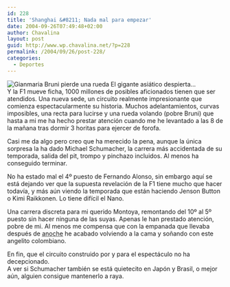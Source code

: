 ```yaml
---
id: 228
title: 'Shanghai &#8211; Nada mal para empezar'
date: 2004-09-26T07:49:48+02:00
author: Chavalina
layout: post
guid: http://www.wp.chavalina.net/?p=228
permalink: /2004/09/26/post-228/
categories:
  - Deportes
---
```

<img class="imgizqda" src="http://www.chavalina.net/imagenes/fotos/bruni.jpg" alt="Gianmaria Bruni pierde una rueda" /> El gigante asi&aacute;tico despierta&#8230;  
Y la F1 mueve ficha, 1000 millones de posibles aficionados tienen que ser atendidos. Una nueva sede, un circuito realmente impresionante que comienza espectacularmente su historia. Muchos adelantamientos, curvas imposibles, una recta para lucirse y una rueda volando (pobre Bruni) que hasta a mi me ha hecho prestar atenci&oacute;n cuando me he levantado a las 8 de la ma&ntilde;ana tras dormir 3 horitas para ejercer de forofa.

Casi me da algo pero creo que ha merecido la pena, aunque la &uacute;nica sorpresa la ha dado Michael Schumacher, la carrera m&aacute;s accidentada de su temporada, salida del pit, trompo y pinchazo incluidos. Al menos ha conseguido terminar.

No ha estado mal el 4&ordm; puesto de Fernando Alonso, sin embargo aqu&iacute; se est&aacute; dejando ver que la supuesta revelaci&oacute;n de la F1 tiene mucho que hacer todav&iacute;a, y m&aacute;s a&uacute;n viendo la temporada que est&aacute;n haciendo Jenson Button o Kimi Raikkonen. Lo tiene dif&iacute;cil el Nano.

Una carrera discreta para mi querido Montoya, remontando del 10&ordm; al 5&ordm; puesto sin hacer ninguna de las suyas. Apenas le han prestado atenci&oacute;n, pobre de mi. Al menos me compensa que con la empanada que llevaba despu&eacute;s de <acronym title="ya har&eacute; un Anoche (iii) para contarlo...">anoche</acronym> he acabado volviendo a la cama y so&ntilde;ando con este angelito colombiano.

En fin, que el circuito construido por y para el espect&aacute;culo no ha decepcionado.  
A ver si Schumacher tambi&eacute;n se est&aacute; quietecito en Jap&oacute;n y Brasil, o mejor a&uacute;n, alguien consigue mantenerlo a raya.